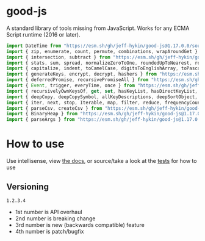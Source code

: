 # good-js

A standard library of tools missing from JavaScript. Works for any ECMA Script runtime (2016 or later).

```js
import DateTime from "https://esm.sh/gh/jeff-hykin/good-js@1.17.0.0/source/date.js"
import { zip, enumerate, count, permute, combinations, wrapAroundGet } from "https://esm.sh/gh/jeff-hykin/good-js@1.17.0.0/source/array.js"
import { intersection, subtract } from "https://esm.sh/gh/jeff-hykin/good-js@1.17.0.0/source/set.js"
import { stats, sum, spread, normalizeZeroToOne, roundedUpToNearest, roundedDownToNearest } from "https://esm.sh/gh/jeff-hykin/good-js@1.17.0.0/source/math.js"
import { capitalize, indent, toCamelCase, digitsToEnglishArray, toPascalCase, toKebabCase, toSnakeCase, toScreamingKebabCase, toScreamingSnakeCase, toRepresentation, toString, regex, findAll, iterativelyFindAll, escapeRegexMatch, escapeRegexReplace, extractFirst, isValidIdentifier, removeCommonPrefix, didYouMean } from "https://esm.sh/gh/jeff-hykin/good-js@1.17.0.0/source/string.js"
import { generateKeys, encrypt, decrypt, hashers } from "https://esm.sh/gh/jeff-hykin/good-js@1.17.0.0/source/encryption.js"
import { deferredPromise, recursivePromiseAll } from "https://esm.sh/gh/jeff-hykin/good-js@1.17.0.0/source/async.js"
import { Event, trigger, everyTime, once } from "https://esm.sh/gh/jeff-hykin/good-js@1.17.0.0/source/events.js"
import { recursivelyOwnKeysOf, get, set, hasKeyList, hasDirectKeyList, remove, merge, compareProperty, recursivelyIterateOwnKeysOf } from "https://esm.sh/gh/jeff-hykin/good-js@1.17.0.0/source/object.js"
import { deepCopy, deepCopySymbol, allKeyDescriptions, deepSortObject, shallowSortObject, isGeneratorObject,isAsyncIterable, isSyncIterable, isIterableTechnically, isSyncIterableObjectOrContainer, allKeys } from "https://esm.sh/gh/jeff-hykin/good-js@1.17.0.0/source/value.js"
import { iter, next, stop, Iterable, map, filter, reduce, frequencyCount, zip, count, enumerate, permute, combinations, slices, asyncIteratorToList, concurrentlyTransform, forkBy } from "https://esm.sh/gh/jeff-hykin/good-js@1.17.0.0/source/iterable.js"
import { parseCsv, createCsv } from "https://esm.sh/gh/jeff-hykin/good-js@1.17.0.0/source/csv.js"
import { BinaryHeap } from "https://esm.sh/gh/jeff-hykin/good-js@1.17.0.0/source/binary_heap.js"
import { parseArgs } from "https://esm.sh/gh/jeff-hykin/good-js@1.17.0.0/source/flattened/parse_args.js"
```


# How to use

Use intellisense, view [the docs](https://esm.sh/gh/jeff-hykin/good-js?doc), or source/take a look at the [tests](https://github.com/jeff-hykin/good-js/tree/master/tests) for how to use

## Versioning

`1.2.3.4`
- 1st number is API overhaul
- 2nd number is breaking change
- 3rd number is new (backwards compatible) feature 
- 4th number is patch/bugfix